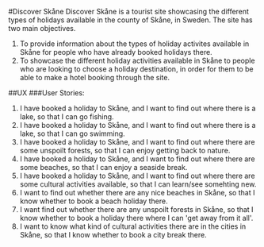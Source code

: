 #Discover Skåne
Discover Skåne is a tourist site showcasing the different types of holidays available in the county of Skåne, in Sweden.
The site has two main objectives.
1. To provide information about the types of holiday activites available in Skåne for people who have already booked holidays there.
2. To showcase the different holiday activities available in Skåne to people who are looking to choose a holiday destination, 
in order for them to be able to make a hotel booking through the site.

##UX
###User Stories:
1. I have booked a holiday to Skåne, and I want to find out where there is a lake, so that I can go fishing.
2. I have booked a holiday to Skåne, and I want to find out where there is a lake, so that I can go swimming.
3. I have booked a holiday to Skåne, and I want to find out where there are some unspoilt forests, so that I can enjoy getting back to nature.
4. I have booked a holiday to Skåne, and I want to find out where there are some beaches, so that I can enjoy a seaside break.
5. I have booked a holiday to Skåne, and I want to find out where there are some cultural activities available, so that I can learn/see somehting new.
6. I want to find out whether there are any nice beaches in Skåne, so that I know whether to book a beach holiday there.
7. I want find out whether there are any unspoilt forests in Skåne, so that I know whether to book a holiday there where I can 'get away from it all'. 
8. I want to know what kind of cultural activities there are in the cities in Skåne, so that I know whether to book a city break there.
